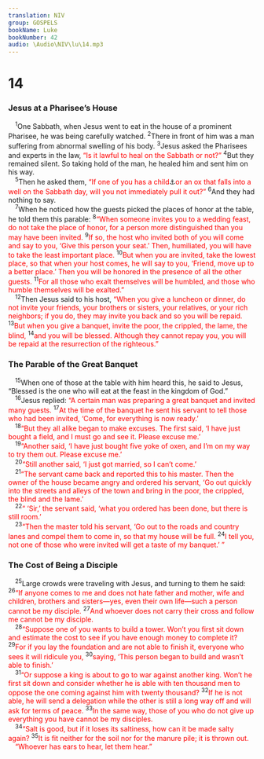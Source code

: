 ```yaml
---
translation: NIV
group: GOSPELS
bookName: Luke 
bookNumber: 42
audio: \Audio\NIV\lu\14.mp3
---
```


<div class="title"><h1>14</h1><h3>Jesus at a Pharisee’s House </h3></div>
<span class="verse lu_14_1"> <sup>1</sup>One Sabbath, when Jesus went to eat in the house of a prominent Pharisee, he was being carefully watched. </span>
<span class="verse lu_14_2"><sup>2</sup>There in front of him was a man suffering from abnormal swelling of his body. </span>
<span class="verse lu_14_3"><sup>3</sup>Jesus asked the Pharisees and experts in the law, <font color="red">“Is it lawful to heal on the Sabbath or not?”</font></span>
<span class="verse lu_14_4"><sup>4</sup>But they remained silent. So taking hold of the man, he healed him and sent him on his way. <br/></span>
<span class="verse lu_14_5"> <sup>5</sup>Then he asked them, <font color="red">“If one of you has a child</font><a data-toggle="tooltip" data-placement="bottom" title="Some manuscripts donkey">⚓</a><font color="red">or an ox that falls into a well on the Sabbath day, will you not immediately pull it out?”</font></span>
<span class="verse lu_14_6"><sup>6</sup>And they had nothing to say. <br/></span>
<span class="verse lu_14_7"> <sup>7</sup>When he noticed how the guests picked the places of honor at the table, he told them this parable: </span>
<span class="verse lu_14_8"><sup>8</sup><font color="red">“When someone invites you to a wedding feast, do not take the place of honor, for a person more distinguished than you may have been invited.</font></span>
<span class="verse lu_14_9"><sup>9</sup><font color="red">If so, the host who invited both of you will come and say to you, ‘Give this person your seat.’ Then, humiliated, you will have to take the least important place.</font></span>
<span class="verse lu_14_10"><sup>10</sup><font color="red">But when you are invited, take the lowest place, so that when your host comes, he will say to you, ‘Friend, move up to a better place.’ Then you will be honored in the presence of all the other guests.</font></span>
<span class="verse lu_14_11"><sup>11</sup><font color="red">For all those who exalt themselves will be humbled, and those who humble themselves will be exalted.”</font><br/></span>
<span class="verse lu_14_12"> <sup>12</sup>Then Jesus said to his host, <font color="red">“When you give a luncheon or dinner, do not invite your friends, your brothers or sisters, your relatives, or your rich neighbors; if you do, they may invite you back and so you will be repaid.</font></span>
<span class="verse lu_14_13"><sup>13</sup><font color="red">But when you give a banquet, invite the poor, the crippled, the lame, the blind,</font></span>
<span class="verse lu_14_14"><sup>14</sup><font color="red">and you will be blessed. Although they cannot repay you, you will be repaid at the resurrection of the righteous.”</font><br/></span>
<div class="title"><h3>The Parable of the Great Banquet </h3></div>
<span class="verse lu_14_15"> <sup>15</sup>When one of those at the table with him heard this, he said to Jesus, “Blessed is the one who will eat at the feast in the kingdom of God.” <br/></span>
<span class="verse lu_14_16"> <sup>16</sup>Jesus replied: <font color="red">“A certain man was preparing a great banquet and invited many guests.</font></span>
<span class="verse lu_14_17"><sup>17</sup><font color="red">At the time of the banquet he sent his servant to tell those who had been invited, ‘Come, for everything is now ready.’</font><br/></span>
<span class="verse lu_14_18"> <sup>18</sup><font color="red">“But they all alike began to make excuses. The first said, ‘I have just bought a field, and I must go and see it. Please excuse me.’</font><br/></span>
<span class="verse lu_14_19"> <sup>19</sup><font color="red">“Another said, ‘I have just bought five yoke of oxen, and I’m on my way to try them out. Please excuse me.’</font><br/></span>
<span class="verse lu_14_20"> <sup>20</sup><font color="red">“Still another said, ‘I just got married, so I can’t come.’</font><br/></span>
<span class="verse lu_14_21"> <sup>21</sup><font color="red">“The servant came back and reported this to his master. Then the owner of the house became angry and ordered his servant, ‘Go out quickly into the streets and alleys of the town and bring in the poor, the crippled, the blind and the lame.’</font><br/></span>
<span class="verse lu_14_22"> <sup>22</sup><font color="red">“ ‘Sir,’ the servant said, ‘what you ordered has been done, but there is still room.’</font><br/></span>
<span class="verse lu_14_23"> <sup>23</sup><font color="red">“Then the master told his servant, ‘Go out to the roads and country lanes and compel them to come in, so that my house will be full.</font></span>
<span class="verse lu_14_24"><sup>24</sup><font color="red">I tell you, not one of those who were invited will get a taste of my banquet.’ ”</font><br/></span>
<div class="title"><h3>The Cost of Being a Disciple </h3></div>
<span class="verse lu_14_25"> <sup>25</sup>Large crowds were traveling with Jesus, and turning to them he said: </span>
<span class="verse lu_14_26"><sup>26</sup><font color="red">“If anyone comes to me and does not hate father and mother, wife and children, brothers and sisters—yes, even their own life—such a person cannot be my disciple.</font></span>
<span class="verse lu_14_27"><sup>27</sup><font color="red">And whoever does not carry their cross and follow me cannot be my disciple.</font><br/></span>
<span class="verse lu_14_28"> <sup>28</sup><font color="red">“Suppose one of you wants to build a tower. Won’t you first sit down and estimate the cost to see if you have enough money to complete it?</font></span>
<span class="verse lu_14_29"><sup>29</sup><font color="red">For if you lay the foundation and are not able to finish it, everyone who sees it will ridicule you,</font></span>
<span class="verse lu_14_30"><sup>30</sup><font color="red">saying, ‘This person began to build and wasn’t able to finish.’</font><br/></span>
<span class="verse lu_14_31"> <sup>31</sup><font color="red">“Or suppose a king is about to go to war against another king. Won’t he first sit down and consider whether he is able with ten thousand men to oppose the one coming against him with twenty thousand?</font></span>
<span class="verse lu_14_32"><sup>32</sup><font color="red">If he is not able, he will send a delegation while the other is still a long way off and will ask for terms of peace.</font></span>
<span class="verse lu_14_33"><sup>33</sup><font color="red">In the same way, those of you who do not give up everything you have cannot be my disciples.</font><br/></span>
<span class="verse lu_14_34"> <sup>34</sup><font color="red">“Salt is good, but if it loses its saltiness, how can it be made salty again?</font></span>
<span class="verse lu_14_35"><sup>35</sup><font color="red">It is fit neither for the soil nor for the manure pile; it is thrown out. </font><br/> <font color="red">“Whoever has ears to hear, let them hear.”</font><br/></span>
